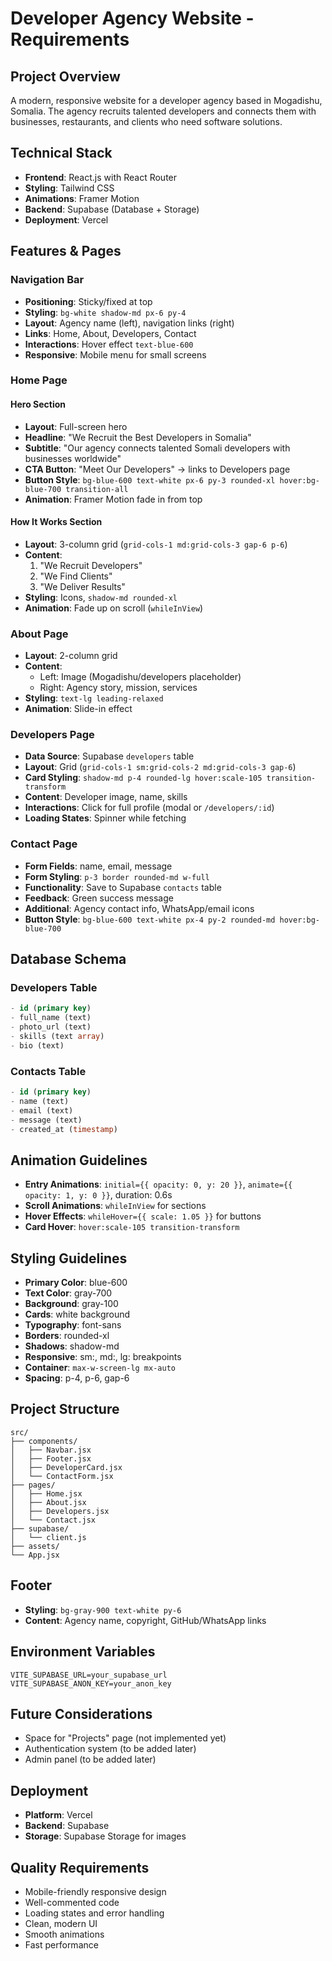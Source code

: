 # Developer Agency Website - Requirements

## Project Overview
A modern, responsive website for a developer agency based in Mogadishu, Somalia. The agency recruits talented developers and connects them with businesses, restaurants, and clients who need software solutions.

## Technical Stack
- **Frontend**: React.js with React Router
- **Styling**: Tailwind CSS
- **Animations**: Framer Motion
- **Backend**: Supabase (Database + Storage)
- **Deployment**: Vercel

## Features & Pages

### Navigation Bar
- **Positioning**: Sticky/fixed at top
- **Styling**: `bg-white shadow-md px-6 py-4`
- **Layout**: Agency name (left), navigation links (right)
- **Links**: Home, About, Developers, Contact
- **Interactions**: Hover effect `text-blue-600`
- **Responsive**: Mobile menu for small screens

### Home Page
#### Hero Section
- **Layout**: Full-screen hero
- **Headline**: "We Recruit the Best Developers in Somalia"
- **Subtitle**: "Our agency connects talented Somali developers with businesses worldwide"
- **CTA Button**: "Meet Our Developers" → links to Developers page
- **Button Style**: `bg-blue-600 text-white px-6 py-3 rounded-xl hover:bg-blue-700 transition-all`
- **Animation**: Framer Motion fade in from top

#### How It Works Section
- **Layout**: 3-column grid (`grid-cols-1 md:grid-cols-3 gap-6 p-6`)
- **Content**: 
  1. "We Recruit Developers"
  2. "We Find Clients" 
  3. "We Deliver Results"
- **Styling**: Icons, `shadow-md rounded-xl`
- **Animation**: Fade up on scroll (`whileInView`)

### About Page
- **Layout**: 2-column grid
- **Content**: 
  - Left: Image (Mogadishu/developers placeholder)
  - Right: Agency story, mission, services
- **Styling**: `text-lg leading-relaxed`
- **Animation**: Slide-in effect

### Developers Page
- **Data Source**: Supabase `developers` table
- **Layout**: Grid (`grid-cols-1 sm:grid-cols-2 md:grid-cols-3 gap-6`)
- **Card Styling**: `shadow-md p-4 rounded-lg hover:scale-105 transition-transform`
- **Content**: Developer image, name, skills
- **Interactions**: Click for full profile (modal or `/developers/:id`)
- **Loading States**: Spinner while fetching

### Contact Page
- **Form Fields**: name, email, message
- **Form Styling**: `p-3 border rounded-md w-full`
- **Functionality**: Save to Supabase `contacts` table
- **Feedback**: Green success message
- **Additional**: Agency contact info, WhatsApp/email icons
- **Button Style**: `bg-blue-600 text-white px-4 py-2 rounded-md hover:bg-blue-700`

## Database Schema

### Developers Table
```sql
- id (primary key)
- full_name (text)
- photo_url (text)
- skills (text array)
- bio (text)
```

### Contacts Table
```sql
- id (primary key)
- name (text)
- email (text)
- message (text)
- created_at (timestamp)
```

## Animation Guidelines
- **Entry Animations**: `initial={{ opacity: 0, y: 20 }}`, `animate={{ opacity: 1, y: 0 }}`, duration: 0.6s
- **Scroll Animations**: `whileInView` for sections
- **Hover Effects**: `whileHover={{ scale: 1.05 }}` for buttons
- **Card Hover**: `hover:scale-105 transition-transform`

## Styling Guidelines
- **Primary Color**: blue-600
- **Text Color**: gray-700
- **Background**: gray-100
- **Cards**: white background
- **Typography**: font-sans
- **Borders**: rounded-xl
- **Shadows**: shadow-md
- **Responsive**: sm:, md:, lg: breakpoints
- **Container**: `max-w-screen-lg mx-auto`
- **Spacing**: p-4, p-6, gap-6

## Project Structure
```
src/
├── components/
│   ├── Navbar.jsx
│   ├── Footer.jsx
│   ├── DeveloperCard.jsx
│   └── ContactForm.jsx
├── pages/
│   ├── Home.jsx
│   ├── About.jsx
│   ├── Developers.jsx
│   └── Contact.jsx
├── supabase/
│   └── client.js
├── assets/
└── App.jsx
```

## Footer
- **Styling**: `bg-gray-900 text-white py-6`
- **Content**: Agency name, copyright, GitHub/WhatsApp links

## Environment Variables
```
VITE_SUPABASE_URL=your_supabase_url
VITE_SUPABASE_ANON_KEY=your_anon_key
```

## Future Considerations
- Space for "Projects" page (not implemented yet)
- Authentication system (to be added later)
- Admin panel (to be added later)

## Deployment
- **Platform**: Vercel
- **Backend**: Supabase
- **Storage**: Supabase Storage for images

## Quality Requirements
- Mobile-friendly responsive design
- Well-commented code
- Loading states and error handling
- Clean, modern UI
- Smooth animations
- Fast performance 